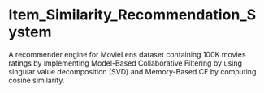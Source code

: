 # Item_Similarity_Recommendation_System

A recommender engine for MovieLens dataset containing 100K movies ratings by implementing Model-Based
Collaborative Filtering by using singular value decomposition (SVD) and Memory-Based CF by computing cosine
similarity.
